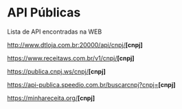 # API Públicas
Lista de API encontradas na WEB


http://www.dtloja.com.br:20000/api/cnpj/<b>[cnpj]</b> <p>
https://www.receitaws.com.br/v1/cnpj/<b>[cnpj]</b> <p>
https://publica.cnpj.ws/cnpj/<b>[cnpj]</b><p>
https://api-publica.speedio.com.br/buscarcnpj?cnpj=<b>[cnpj]</b> <p>
https://minhareceita.org/<b>[cnpj]</b> <p>
